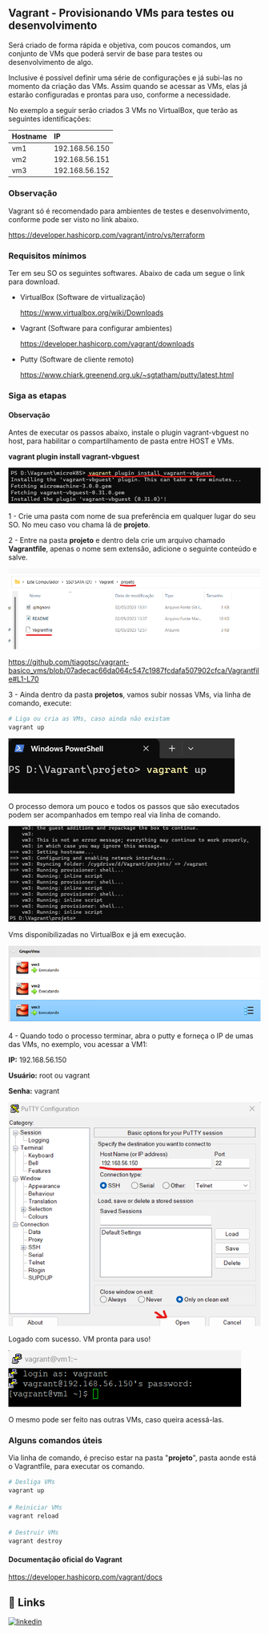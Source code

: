 ﻿
## Vagrant - Provisionando VMs para testes ou desenvolvimento

Será criado de forma rápida e objetiva, com poucos comandos, um conjunto de VMs que poderá servir de base para testes ou desenvolvimento de algo.

Inclusive é possível definir uma série de configurações e já subi-las no momento da criação das VMs. Assim quando se acessar as VMs, elas já estarão configuradas e prontas para uso, conforme a necessidade.

No exemplo a seguir serão criados 3 VMs no VirtualBox, que terão as seguintes identificações:

| Hostname   | IP       |
| :---------- | :--------- |
| vm1 | 192.168.56.150 |
| vm2 | 192.168.56.151 |
| vm3 | 192.168.56.152 |

### Observação

Vagrant só é recomendado para ambientes de testes e desenvolvimento, conforme pode ser visto no link abaixo.

https://developer.hashicorp.com/vagrant/intro/vs/terraform

### Requisitos mínimos

Ter em seu SO os seguintes softwares.
Abaixo de cada um segue o link para download.

- VirtualBox (Software de virtualização)

  https://www.virtualbox.org/wiki/Downloads

- Vagrant (Software para configurar ambientes)

  https://developer.hashicorp.com/vagrant/downloads

- Putty (Software de cliente remoto)

  https://www.chiark.greenend.org.uk/~sgtatham/putty/latest.html

### Siga as etapas

#### Observação

Antes de executar os passos abaixo, instale o plugin vagrant-vbguest no host, para habilitar o compartilhamento de pasta entre HOST e VMs.

**vagrant plugin install vagrant-vbguest**

![App Screenshot](images/img0.png)

1 - Crie uma pasta com nome de sua preferência em qualquer lugar do seu SO. No meu caso vou chama lá de **projeto**.

2 - Entre na pasta **projeto** e dentro dela crie um arquivo chamado **Vagrantfile**, apenas o nome sem extensão, adicione o seguinte conteúdo e salve.

![App Screenshot](images/img1.png)

https://github.com/tiagotsc/vagrant-basico_vms/blob/07adecac66da064c547c1987fcdafa507902cfca/Vagrantfile#L1-L70

3 - Ainda dentro da pasta **projetos**, vamos subir nossas VMs, via linha de comando, execute:

```bash
# Liga ou cria as VMs, caso ainda não existam
vagrant up
```

![App Screenshot](images/img2.png)

O processo demora um pouco e todos os passos que são executados podem ser acompanhados em tempo real via linha de comando.

![App Screenshot](images/img3.png)

Vms disponibilizadas no VirtualBox e já em execução.

![App Screenshot](images/img4.png)

4 - Quando todo o processo terminar, abra o putty e forneça o IP de umas das VMs, no exemplo, vou acessar a VM1:

**IP:** 192.168.56.150

**Usuário:** root ou vagrant

**Senha:** vagrant

![App Screenshot](images/img5.png)

Logado com sucesso. VM pronta para uso!

![App Screenshot](images/img6.png)

O mesmo pode ser feito nas outras VMs, caso queira acessá-las.

### Alguns comandos úteis

Via linha de comando, é preciso estar na pasta "**projeto**", pasta aonde está o Vagrantfile,  para executar os comando.

```bash
# Desliga VMs
vagrant up

# Reiniciar VMs
vagrant reload

# Destruir VMs
vagrant destroy
```

#### Documentação oficial do Vagrant

https://developer.hashicorp.com/vagrant/docs

## 🔗 Links
[![linkedin](https://img.shields.io/badge/linkedin-0A66C2?style=for-the-badge&logo=linkedin&logoColor=white)](https://www.linkedin.com/in/tiago-s-costa)
